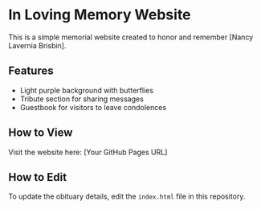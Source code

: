# In Loving Memory Website  

This is a simple memorial website created to honor and remember [Nancy Lavernia Brisbin].  

## Features  
- Light purple background with butterflies  
- Tribute section for sharing messages  
- Guestbook for visitors to leave condolences  

## How to View  
Visit the website here: [Your GitHub Pages URL]  

## How to Edit  
To update the obituary details, edit the `index.html` file in this repository.  
